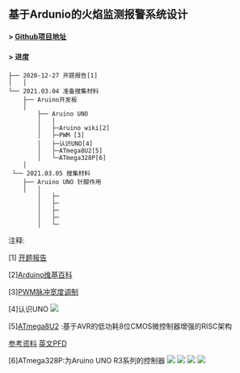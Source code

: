 ## 基于Ardunio的火焰监测报警系统设计



#### > [Github项目地址](https://github.com/wangyaojiu/Arduino)
#### > 进度


    ├── 2020-12-27 开题报告[1]
    │	│
    └── 2021.03.04 准备搜集材料    
        ├── Aruino开发板
	    │
            ├── Aruino UNO
            │   │
            │   ├─Aruino wiki[2]
            │   ├─PWM [3]
            │   ├─认识UNO[4]
            │   ├─ATmega8U2[5]
            │   └─ATmega328P[6]
	    │ 
     └── 2021.03.05 搜集材料    
        ├── Aruino UNO 针脚作用
	    │   │
            │   ├─
            │   ├─
            │   ├─
            │   ├─
            │   └─
	    


注释:

[1] [开题报告](https://github.com/wangyaojiu/Arduino/blob/main/2021%E6%AF%95%E4%B8%9A%E8%AE%BA%E6%96%87%E4%BB%BB%E5%8A%A1%E4%B9%A6%E5%BC%80%E9%A2%98%E6%8A%A5%E5%91%8A.docx?raw=true)

[2][Arduino维基百科](https://zh.wikipedia.org/wiki/Arduino)

[3][PWM脉冲宽度调制](https://zh.wikipedia.org/wiki/%E8%84%88%E8%A1%9D%E5%AF%AC%E5%BA%A6%E8%AA%BF%E8%AE%8A)

[4]认识UNO
![](https://sites.google.com/a/cdjh.ylc.edu.tw/arduino/_/rsrc/1468852205376/home/uno-r3/UNO-R3-Pin.JPG)

[5][ATmega8U2](https://www.hqchip.com/ic/ATMEGA8U2) :基于AVR的低功耗8位CMOS微控制器增强的RISC架构

[参考资料](https://www.hqchip.com/ic/ATMEGA8U2)
[英文PFD](https://ww1.microchip.com/downloads/en/DeviceDoc/doc7799.pdf)

[6]ATmega328P:为Aruino UNO R3系列的控制器
![](https://blog-upload.wang19.cn/wp-content/uploads/2021/03/image-3.png)
![](https://blog-upload.wang19.cn/wp-content/uploads/2021/03/image-4-768x362.png)
![](https://blog-upload.wang19.cn/wp-content/uploads/2021/03/image-1.png)
![](https://blog-upload.wang19.cn/wp-content/uploads/2021/03/image-2-300x297.png)






